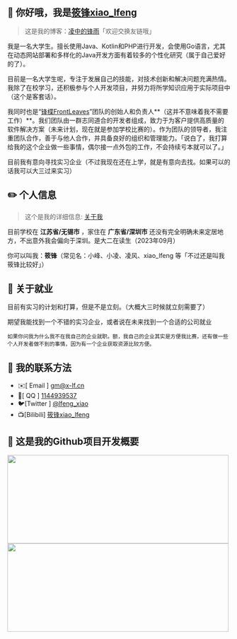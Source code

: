 ## 👋 你好哦，我是[筱锋xiao_lfeng](https://www.x-lf.com/)

> 这是我的博客：[凌中的锋雨](https://blog.x-lf.com/)「欢迎交换友链哦」

我是一名大学生。擅长使用Java、Kotlin和PHP进行开发，会使用Go语言，尤其在动态网站部署和多样化的Java开发方面有着较多的个性化研究（属于自己爱好的了）。

目前是一名大学生呢，专注于发展自己的技能，对技术创新和解决问题充满热情。我除了在校学习，还积极参与个人开发项目，并努力将所学知识应用于实际项目中（这个是客套话）。

我同时也是“[锋楪FrontLeaves](https://github.com/frontleaves)”团队的创始人和负责人**（这并不意味着我不需要工作）**。我们团队由一群志同道合的开发者组成，致力于为客户提供高质量的软件解决方案（未来计划，现在就是参加学校比赛的）。作为团队的领导者，我注重团队合作，善于与他人合作，并具备良好的组织和管理能力。「说白了，我打算给我的这个企业做一些事情，偶尔接一点外包的工作，不会持续亏本就可以了。」

目前我有意向寻找实习企业（不过我现在还在上学，就是有意向去找。如果可以的话我可以大三过来实习）

## ✏️ 个人信息

> 这个是我的详细信息: [关于我](https://blog.x-lf.com/myself.html)

目前学校在 **江苏省/无锡市** ，家住在 **广东省/深圳市** 还没有完全明确未来定居地方，不出意外我会偏向于深圳。是大二在读生（2023年09月）

你可以叫我：**筱锋**（常见名：小峰、小凌、凌风、xiao_lfeng 等「不过还是叫我筱锋比较好」）

## 📘 关于就业

目前有实习的计划和打算，但是不是立刻。（大概大三时候就立刻需要了）

期望我能找到一个不错的实习企业，或者说在未来找到一个合适的公司就业

`如果你问我为什么我不在我自己的企业就职。额，我自己的企业其实是方便我比赛，还有做一些个人开发者做不到的事情，因为有一个企业获取资源比较方便。`

## 📇 我的联系方法

- ✉️[ Email  ] [gm@x-lf.cn](mailto:gm@x-lf.cn)
- 🐧[   QQ   ] [1144939537](https://wpa.qq.com/msgrd?v=3&uin=1144939537&site=qq&menu=yes)
- 🐦[Twitter ] [@lfeng_xiao](https://twitter.com/lfeng_xiao)
- 📺[Bilibili] [筱锋xiao_lfeng](https://space.bilibili.com/244321572)

## 🌱 这是我的Github项目开发概要
<div style="width: 100vw">
  <img style="height:200px;width:500px" src="https://github-readme-stats.vercel.app/api?username=XiaoLFeng&show_icons=true" alt="">
  <img style="height:200px;width:500px" src="https://github-readme-stats.vercel.app/api/top-langs/?username=XiaoLFeng&layout=compact&hide=html,css,javascript" alt="">
</div>

